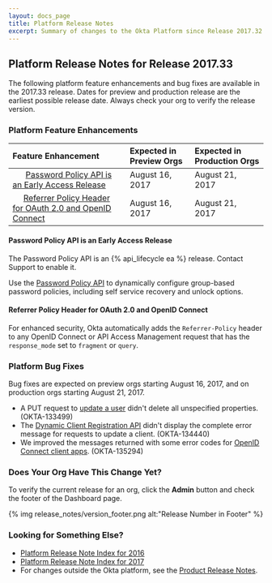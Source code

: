 ```yaml
---
layout: docs_page
title: Platform Release Notes
excerpt: Summary of changes to the Okta Platform since Release 2017.32
---
```


## Platform Release Notes for Release 2017.33

The following platform feature enhancements and bug fixes are available in the 2017.33 release.
Dates for preview and production release are the earliest possible release date. Always check your org to verify the release version.

### Platform Feature Enhancements

| Feature Enhancement                                                                                                  | Expected in Preview Orgs | Expected in Production Orgs             |
|:---------------------------------------------------------------------------------------------------------------------|:-------------------------|:----------------------------------------|
|       [Password Policy API is an Early Access Release](#password-policy-api-is-an-early-access-release)                    | August 16, 2017          | August 21, 2017                         |
|      [Referrer Policy Header for OAuth 2.0 and OpenID Connect](#referrer-policy-header-for-oauth-20-and-openid-connect)   | August 16, 2017          | August 21, 2017                         |

#### Password Policy API is an Early Access Release
<!-- REQ-10227 -->

The Password Policy API is an {% api_lifecycle ea %} release. Contact Support to enable it.

Use the [Password Policy API](/docs/api/resources/policy.html#GroupPasswordPolicy) to dynamically configure group-based password policies, including self service recovery and unlock options.

#### Referrer Policy Header for OAuth 2.0 and OpenID Connect
<!-- OKTA-96522 -->

For enhanced security, Okta automatically adds the `Referrer-Policy` header to any OpenID Connect or API Access Management request that has the `response_mode` set to `fragment` or `query`.

### Platform Bug Fixes

Bug fixes are expected on preview orgs starting August 16, 2017, and on production orgs starting August 21, 2017.

* A PUT request to [update a user](/docs/api/resources/users.html#update-user) didn't delete all unspecified properties. (OKTA-133499)
* The [Dynamic Client Registration API](/docs/api/resources/oauth-clients.html) didn't display the complete error message for requests to update a client. (OKTA-134440)
* We improved the messages returned with some error codes for [OpenID Connect client apps](/docs/api/resources/oauth-clients.html). (OKTA-135294)

### Does Your Org Have This Change Yet?

To verify the current release for an org, click the **Admin** button and check the footer of the Dashboard page.

{% img release_notes/version_footer.png alt:"Release Number in Footer" %}

### Looking for Something Else?

* [Platform Release Note Index for 2016](platform-release-notes2016-index.html) 
* [Platform Release Note Index for 2017](platform-release-notes2017-index.html)
* For changes outside the Okta platform, see the [Product Release Notes](https://help.okta.com/en/prev/Content/Topics/ReleaseNotes/preview.htm).

